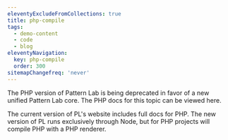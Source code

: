 ```yaml
---
eleventyExcludeFromCollections: true
title: php-compile
tags:
  - demo-content
  - code
  - blog
eleventyNavigation:
  key: php-compile
  order: 300
sitemapChangefreq: 'never'
---
```


The PHP version of Pattern Lab is being deprecated in favor of a new unified Pattern Lab core. The PHP docs for this topic can be viewed here.

The current version of PL's website includes full docs for PHP. The new version of PL runs exclusively through Node, but for PHP projects will compile PHP with a PHP renderer.
